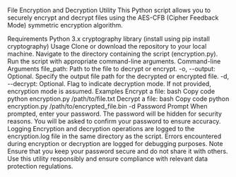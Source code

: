 File Encryption and Decryption Utility
This Python script allows you to securely encrypt and decrypt files using the AES-CFB (Cipher Feedback Mode) symmetric encryption algorithm.

Requirements
Python 3.x
cryptography library (install using pip install cryptography)
Usage
Clone or download the repository to your local machine.
Navigate to the directory containing the script (encryption.py).
Run the script with appropriate command-line arguments.
Command-line Arguments
file_path: Path to the file to decrypt or encrypt.
-o, --output: Optional. Specify the output file path for the decrypted or encrypted file.
-d, --decrypt: Optional. Flag to indicate decryption mode. If not provided, encryption mode is assumed.
Examples
Encrypt a file:
bash
Copy code
python encryption.py /path/to/file.txt
Decrypt a file:
bash
Copy code
python encryption.py /path/to/encrypted_file.bin -d
Password Prompt
When prompted, enter your password. The password will be hidden for security reasons.
You will be asked to confirm your password to ensure accuracy.
Logging
Encryption and decryption operations are logged to the encryption.log file in the same directory as the script.
Errors encountered during encryption or decryption are logged for debugging purposes.
Note
Ensure that you keep your password secure and do not share it with others.
Use this utility responsibly and ensure compliance with relevant data protection regulations.